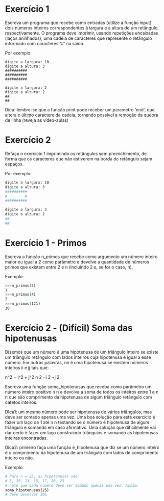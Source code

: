 # Exercício 1

Escreva um programa que recebe como entradas (utilize a função input) dois números inteiros correspondentes à largura e à altura de um retângulo, respectivamente. O programa deve imprimir, usando repetições encaixadas (laços aninhados), uma cadeia de caracteres que represente o retângulo informado com caracteres '#' na saída.

Por exemplo:

```
digite a largura: 10
digite a altura: 3
##########
##########
##########
```
```
digite a largura: 2
digite a altura: 2
##
##
```

Dica: lembre-se que a função print pode receber um parametro 'end', que altera o último caractere da cadeia, tornando possível a remoção da quebra de linha (reveja as vídeo-aulas)

# Exercício 2

Refaça o exercício 1 imprimindo os retângulos sem preenchimento, de forma que os caracteres que não estiverem na borda do retângulo sejam espaços.

Por exemplo:

```bash
digite a largura: 10
digite a altura: 3
##########
#        #
##########
```

```bash
digite a largura: 2
digite a altura: 2
##
##
```

# Exercício 1 - Primos
Escreva a função n_primos que recebe como argumento um número inteiro maior ou igual a 2 como parâmetro e devolve a quantidade de números primos que existem entre 2 e n (incluindo 2 e, se for o caso, n).

Exemplo:

```bash
>>>n_primos(2)
1
>>>n_primos(4)
2
>>>n_primos(121)
30
```

# Exercício 2 - (Difícil) Soma das hipotenusas

Dizemos que um número é uma hipotenusa de um triângulo inteiro se existe um triângulo retângulo com lados inteiros cuja hipotenusa é igual a esse número. Em outras palavras, nn é uma hipotenusa se existem números inteiros ii e jj tais que:

 n^2 = i^2 + j^2 n 
2
 =i 
2
 +j 
2
 

Escreva uma função soma_hipotenusas que receba como parâmetro um número inteiro positivo  n n e devolva a soma de todos os inteiros entre 1 e  n n que são comprimento da hipotenusa de algum triângulo retângulo com catetos inteiros.

DIca1: um mesmo número pode ser hipotenusa de vários triângulos, mas deve ser somado apenas uma vez. Uma boa solução para este exercício é fazer um laço de 1 até  n n testando se o número é hipotenusa de algum triângulo e somando em caso afirmativo. Uma solução que dificilmente vai dar certo é fazer um laço construindo triângulos e somando as hipotenusas inteiras encontradas.

Dica2: primeiro faça uma função é_hipotenusa que diz se um número inteiro é o comprimento da hipotenusa de um triângulo com lados de comprimento inteiro ou não.

Exemplo: 

```bash
# Para n = 25, as hipotenusas são:
# 5, 10, 13, 15, 17, 20, 25
# note que cada número deve ser somado apenas uma vez. Assim:
soma_hipotenusas(25)
# deve devolver 105
```